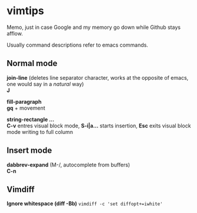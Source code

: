 vimtips
=======

Memo, just in case Google and my memory go down while Github stays afflow.

Usually command descriptions refer to emacs commands.

## Normal mode

**join-line** (deletes line separator character, works at the opposite of emacs, one would say in a _natural_ way)
<br>**J**

**fill-paragraph**
<br>**gq** + movement

**string-rectangle ...**
<br>**C-v** entres visual block mode, **S-i|a...** starts insertion, **Esc** exits visual block mode writing to full column

## Insert mode

**dabbrev-expand** (M-/, autocomplete from buffers)
<br>**C-n**

## Vimdiff

**Ignore whitespace (diff -Bb)**
`vimdiff -c 'set diffopt+=iwhite'`
